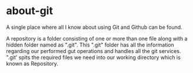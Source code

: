 # about-git
A single place where all I know about using Git and Github can be found.

A repository is a folder consisting of one or more than one file along with a hidden folder named as ".git".
This ".git" folder has all the information regarding our performed gut operations and handles all the git services.
".git' spits the required files we need into our working directory which is known as Repository.

